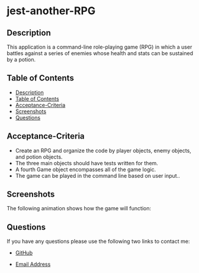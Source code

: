 # jest-another-RPG

## Description

This application is a command-line role-playing game (RPG) in which a user battles against a series of enemies whose health and stats can be sustained by a potion.

## Table of Contents

* [Description](#description)
* [Table of Contents](#table-of-contents)
* [Acceptance-Criteria](#acceptance-criteria)
* [Screenshots](#screenshots)
* [Questions](#questions)


## Acceptance-Criteria

* Create an RPG and organize the code by player objects, enemy objects, and potion objects.
* The three main objects should have tests written for them.
* A fourth Game object encompasses all of the game logic.
* The game can be played in the command line based on user input..

## Screenshots

The following animation shows how the game will function:





## Questions
If you have any questions please use the following two links to contact me:

* [GitHub](https://github.com/unis434)

* [Email Address](mailto:shirin.unisk434@gmail.com)
